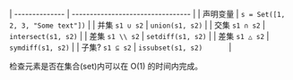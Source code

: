 
| -------------- | --------------------------------- |
| 声明变量        | `s = Set([1, 2, 3, "Some text"])` |
| 并集 `s1 ∪ s2`  | `union(s1, s2)`                   |
| 交集 `s1 ∩ s2`  | `intersect(s1, s2)`               |
| 差集 `s1 \\ s2` | `setdiff(s1, s2)`                 |
| 差集 `s1 △ s2`  | `symdiff(s1, s2)`                 |
| 子集? `s1 ⊆ s2` | `issubset(s1, s2)      `          |

检查元素是否在集合(set)内可以在 O(1) 的时间内完成。

